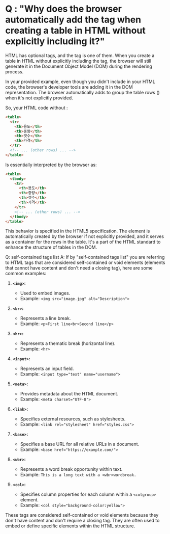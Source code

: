 # Q : "Why does the browser automatically add the <tbody> tag when creating a table in HTML without explicitly including it?"
HTML has optional tags, and the <tbody> tag is one of them. When you create a table in HTML without explicitly including the <tbody> tag, the browser will still generate it in the Document Object Model (DOM) during the rendering process.

In your provided example, even though you didn't include <tbody> in your HTML code, the browser's developer tools are adding it in the DOM representation. The browser automatically adds <tbody> to group the table rows (<tr>) when it's not explicitly provided.

So, your HTML code without <tbody>:
```html
<table>
  <tr>
    <th>용도</th>
    <th>중량</th>
    <th>갯수</th>
    <th>가격</th>
  </tr>
  <!-- ... (other rows) ... -->
</table>
```

Is essentially interpreted by the browser as:
```html
<table>
  <tbody>
    <tr>
      <th>용도</th>
      <th>중량</th>
      <th>갯수</th>
      <th>가격</th>
    </tr>
    <!-- ... (other rows) ... -->
  </tbody>
</table>
```

This behavior is specified in the HTML5 specification. The <tbody> element is automatically created by the browser if not explicitly provided, and it serves as a container for the rows in the table. It's a part of the HTML standard to enhance the structure of tables in the DOM.

Q: self-contained tags list
A: If by "self-contained tags list" you are referring to HTML tags that are considered self-contained or void elements (elements that cannot have content and don't need a closing tag), here are some common examples:

1. **`<img>`:**
   - Used to embed images.
   - Example: `<img src="image.jpg" alt="Description">`

2. **`<br>`:**
   - Represents a line break.
   - Example: `<p>First line<br>Second line</p>`

3. **`<hr>`:**
   - Represents a thematic break (horizontal line).
   - Example: `<hr>`

4. **`<input>`:**
   - Represents an input field.
   - Example: `<input type="text" name="username">`

5. **`<meta>`:**
   - Provides metadata about the HTML document.
   - Example: `<meta charset="UTF-8">`

6. **`<link>`:**
   - Specifies external resources, such as stylesheets.
   - Example: `<link rel="stylesheet" href="styles.css">`

7. **`<base>`:**
   - Specifies a base URL for all relative URLs in a document.
   - Example: `<base href="https://example.com/">`

8. **`<wbr>`:**
   - Represents a word break opportunity within text.
   - Example: `This is a long text with a <wbr>wordbreak.`

9. **`<col>`:**
   - Specifies column properties for each column within a `<colgroup>` element.
   - Example: `<col style="background-color:yellow">`

These tags are considered self-contained or void elements because they don't have content and don't require a closing tag. They are often used to embed or define specific elements within the HTML structure.
